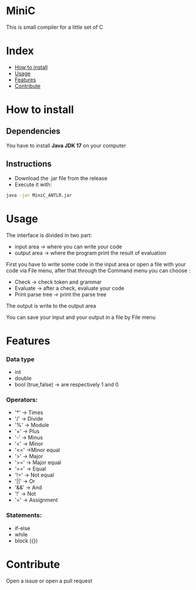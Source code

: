 # MiniC
This is small compiler for a little set of C


# Index
- [How to install](#how-to-install)
- [Usage](#usage)
- [Features](#features)
- [Contribute](#contribute)


# How to install

## Dependencies

You have to install **Java JDK 17** on your computer

## Instructions

- Download the .jar file from the release
- Execute it with: 
```bash
java -jar MiniC_ANTLR.jar
```

# Usage

The interface is divided in two part:
- input area -> where you can write your code
- output area -> where the program print the result of evaluation

First you have to write some code in the input area or open a file with your code via File menu, after that through the Command menu you can choose :
- Check -> check token and grammar
- Evaluate -> after a check, evaluate your code
- Print parse tree -> print the parse tree

The output is write to the output area

You can save your input and your output in a file by File menu

# Features

### Data type
- int
- double
- bool (true,false) -> are respectively 1 and 0

### Operators:
- '*' -> Times
- '/' -> Divide
- '%' -> Module
- '+' -> Plus
- '-' -> Minus
- '<' -> Minor
- '<=' ->Minor equal
- '>' -> Major
- '>=' -> Major equal
- '==' -> Equal
- '!=' -> Not equal
- '||' -> Or
- '&&' -> And
- '!' -> Not
- '=' -> Assignment

### Statements:
- if-else
- while
- block ({})

# Contribute
 
 Open a issue or open a pull request

